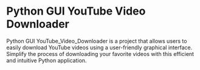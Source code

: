# Python GUI YouTube Video Downloader
Python GUI YouTube_Video_Downloader is a project that allows users to easily download YouTube videos using a user-friendly graphical interface. Simplify the process of downloading your favorite videos with this efficient and intuitive Python application.
